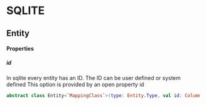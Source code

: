 # SQLITE

## Entity

#### Properties

##### id

In sqlite every entity has an ID.
The ID can be user defined or system defined
This option is provided by an open property id

```kotlin
abstract class Entity<`MappingClass`>(type: Entity.Type, val id: Column = Number("id"))
```